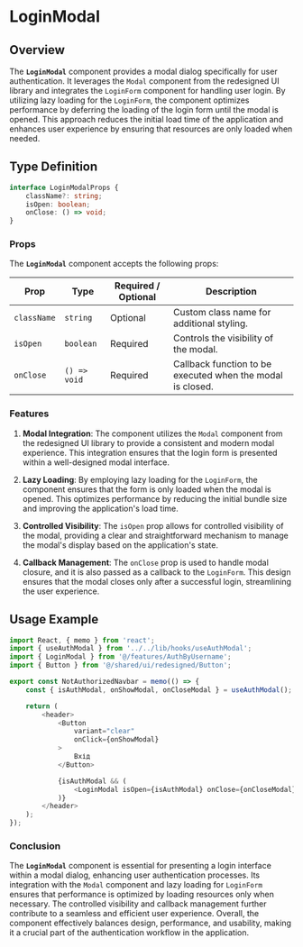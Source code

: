 # LoginModal 

## Overview
The **`LoginModal`** component provides a modal dialog specifically for user authentication. It leverages the `Modal` component from the redesigned UI library and integrates the `LoginForm` component for handling user login. By utilizing lazy loading for the `LoginForm`, the component optimizes performance by deferring the loading of the login form until the modal is opened. This approach reduces the initial load time of the application and enhances user experience by ensuring that resources are only loaded when needed.

## Type Definition
```typescript
interface LoginModalProps {
    className?: string;
    isOpen: boolean;
    onClose: () => void;
}
```

### Props

The **`LoginModal`** component accepts the following props:

| Prop      | Type          | Required / Optional | Description                                                   |
|-----------|---------------|----------------------|---------------------------------------------------------------|
| `className` | `string`       | Optional             | Custom class name for additional styling.                     |
| `isOpen`   | `boolean`      | Required             | Controls the visibility of the modal.                         |
| `onClose`  | `() => void`   | Required             | Callback function to be executed when the modal is closed.     |

### Features

1. **Modal Integration**: The component utilizes the `Modal` component from the redesigned UI library to provide a consistent and modern modal experience. This integration ensures that the login form is presented within a well-designed modal interface.

2. **Lazy Loading**: By employing lazy loading for the `LoginForm`, the component ensures that the form is only loaded when the modal is opened. This optimizes performance by reducing the initial bundle size and improving the application's load time.

3. **Controlled Visibility**: The `isOpen` prop allows for controlled visibility of the modal, providing a clear and straightforward mechanism to manage the modal's display based on the application's state.

4. **Callback Management**: The `onClose` prop is used to handle modal closure, and it is also passed as a callback to the `LoginForm`. This design ensures that the modal closes only after a successful login, streamlining the user experience.

## Usage Example
```typescript jsx
import React, { memo } from 'react';
import { useAuthModal } from '../../lib/hooks/useAuthModal';
import { LoginModal } from '@/features/AuthByUsername';
import { Button } from '@/shared/ui/redesigned/Button';

export const NotAuthorizedNavbar = memo(() => {
    const { isAuthModal, onShowModal, onCloseModal } = useAuthModal();

    return (
        <header>
            <Button
                variant="clear"
                onClick={onShowModal}
            >
                Вхід
            </Button>

            {isAuthModal && (
                <LoginModal isOpen={isAuthModal} onClose={onCloseModal} />
            )}
        </header>
    );
});
```


### Conclusion

The **`LoginModal`** component is essential for presenting a login interface within a modal dialog, enhancing user authentication processes. Its integration with the `Modal` component and lazy loading for `LoginForm` ensures that performance is optimized by loading resources only when necessary. The controlled visibility and callback management further contribute to a seamless and efficient user experience. Overall, the component effectively balances design, performance, and usability, making it a crucial part of the authentication workflow in the application.
